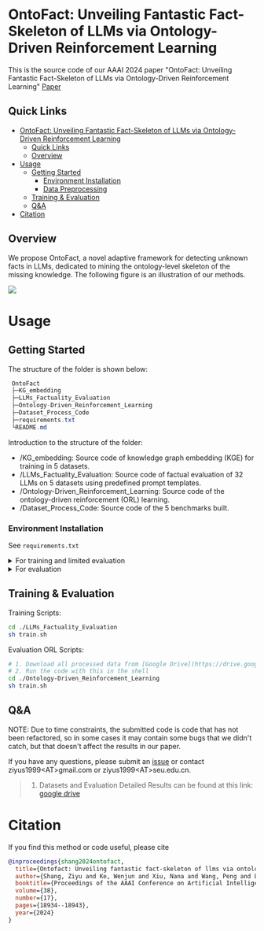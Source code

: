 # OntoFact: Unveiling Fantastic Fact-Skeleton of LLMs via Ontology-Driven Reinforcement Learning
This is the source code of our AAAI 2024 paper "OntoFact: Unveiling Fantastic Fact-Skeleton of LLMs via Ontology-Driven Reinforcement Learning"
[Paper](https://doi.org/10.1609/aaai.v38i17.29859)

## Quick Links
- [OntoFact: Unveiling Fantastic Fact-Skeleton of LLMs via Ontology-Driven Reinforcement Learning](#OntoFact-Unveiling-Fantastic-Fact-Skeleton-of-LLMs-via-Ontology-Driven-Reinforcement-Learning)
  - [Quick Links](#quick-links)
  - [Overview](#overview)
- [Usage](#usage)
  - [Getting Started](#getting-started)
    - [Environment Installation](#environment-installation)
    - [Data Preprocessing](#data-preprocessing)
  - [Training \& Evaluation](#training--evaluation)
  - [Q\&A](#qa)
- [Citation](#citation)

## Overview
We propose OntoFact, a novel adaptive framework for detecting unknown facts in LLMs, dedicated to mining the ontology-level skeleton of the missing knowledge. 
The following figure is an illustration of our methods.

![](_doc/framework.png)

# Usage

## Getting Started

The structure of the folder is shown below:

```csharp
 OntoFact
 ├─KG_embedding
 ├─LLMs_Factuality_Evaluation
 ├─Ontology-Driven_Reinforcement_Learning
 ├─Dataset_Process_Code
 ├─requirements.txt
 └README.md
```

Introduction to the structure of the folder:

- /KG_embedding: Source code of knowledge graph embedding (KGE) for training in 5 datasets.
- /LLMs_Factuality_Evaluation: Source code of factual evaluation of 32 LLMs on 5 datasets using predefined prompt templates.
- /Ontology-Driven_Reinforcement_Learning: Source code of the ontology-driven reinforcement (ORL) learning.
- /Dataset_Process_Code: Source code of the 5 benchmarks built.

### Environment Installation

See `requirements.txt`

<details>
<summary>For training and limited evaluation</summary>

```bash
# python >= 3.9
# Basic pytorch environment, if different LLMs require different versions, please substitute as appropriate. 
pip install torch==1.13.1+cu117 torchvision==0.14.1+cu117 torchaudio==0.13.1 --extra-index-url https://download.pytorch.org/whl/cu117
# When python >= 3.10, please refer to [Link](https://github.com/facebookresearch/faiss/wiki/Installing-Faiss#compiling-the-python-interface-within-an-anaconda-install) install faiss-gpu. 
conda install -c pytorch faiss-gpu==1.7.3
pip install transformers tqdm
```

</details>

<details>
<summary>For evaluation</summary>

```bash
# -- Prepare/Train KG Embeddings --
# 1. Download all benchmarks (DBpedia, YAGO, CN-DBpedia, BIOS 2.2 (ENG), BIOS 2.2 (CHS)) from [Google Drive](https://drive.google.com/drive/folders/1vqPhgdISICLs-yPi6OTBg3Ik9D0YyGuk?usp=drive_link) to ./KG_embedding/data
# 2. Run the code with this in the shell:
cd ./KG_embedding
sh ./train.sh
# 3. Wait for the training to finish or simply download the trained embedded file from [Google Drive](https://drive.google.com/drive/folders/1vqPhgdISICLs-yPi6OTBg3Ik9D0YyGuk?usp=drive_link) to ./KG_embedding/model. 
# 4. Run the code with this in the shell: (Then you will obtain the embeddings of isntance and ontology graph in the current directory)
cd ./KG_embedding
python ./KG_embedding/generate_embedding_npy.py

pip install pandas

# -- STS --
# 1. Get code from https://github.com/princeton-nlp/SimCSE
# 2. Install SentEval
git clone https://github.com/princeton-nlp/SimCSE.git
# find file "SimCSE/SentEval/senteval/sts.py"
# Modify lines 42 and 43 of the code to read as follows:
# <42> sent1 = np.array([s.split() for s in sent1], dtype=object)[not_empty_idx]
# <43> sent2 = np.array([s.split() for s in sent2], dtype=object)[not_empty_idx]
cd SimCSE/SentEval
pip install .
pip install prettytable
```

</details>

## Training & Evaluation

Training Scripts:
```bash
cd ./LLMs_Factuality_Evaluation
sh train.sh
```

Evaluation ORL Scripts:
```bash
# 1. Download all processed data from [Google Drive](https://drive.google.com/drive/folders/1vqPhgdISICLs-yPi6OTBg3Ik9D0YyGuk?usp=drive_link) to ./Ontology-Driven_Reinforcement_Learning/data
# 2. Run the code with this in the shell
cd ./Ontology-Driven_Reinforcement_Learning
sh train.sh
```
## Q&A
NOTE: Due to time constraints, the submitted code is code that has not been refactored, so in some cases it may contain some bugs that we didn't catch, but that doesn't affect the results in our paper.

If you have any questions, please submit an [issue](https://github.com/seukgcode/OntoFact/issues/new) or contact ziyus1999\<AT\>gmail.com or ziyus1999\<AT\>seu.edu.cn.

> 1. Datasets and Evaluation Detailed Results can be found at this link: [google drive](https://drive.google.com/drive/folders/1vqPhgdISICLs-yPi6OTBg3Ik9D0YyGuk?usp=drive_link)


# Citation

If you find this method or code useful, please cite

```bibtex
@inproceedings{shang2024ontofact,
  title={Ontofact: Unveiling fantastic fact-skeleton of llms via ontology-driven reinforcement learning},
  author={Shang, Ziyu and Ke, Wenjun and Xiu, Nana and Wang, Peng and Liu, Jiajun and Li, Yanhui and Luo, Zhizhao and Ji, Ke},
  booktitle={Proceedings of the AAAI Conference on Artificial Intelligence},
  volume={38},
  number={17},
  pages={18934--18943},
  year={2024}
}
```